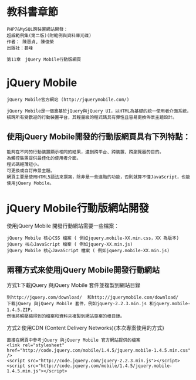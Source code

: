 # 教科書章節

```
PHP7&MySQL跨裝置網站開發：
超威範例集(第二版)(附範例與資料庫光碟)
作者： 陳惠貞, 陳俊榮  
出版社：碁峰  

第11章　jQuery Mobile行動版網頁
```
# jQuery Mobile
```
jQuery Mobile官方網站 (http://jquerymobile.com/) 

jQuery Mobile是一個奠基於jQuery與jQuery UI，以HTML為基礎的統一使用者介面系統，
橫跨所有受歡迎的行動裝置平台，其輕量級的程式碼具有彈性且容易更換佈景主題設計。
```
## 使用jQuery Mobile開發的行動版網頁具有下列特點：
```
能夠在不同的行動裝置顯示相同的結果，達到跨平台、跨裝置、跨瀏覽器的目的。
為觸控裝置提供最佳化的使用者介面。
程式碼輕薄短小。
可更換或自訂佈景主題。
網頁主要是使用HTML5語法來撰寫，除非是一些進階的功能，否則就算不懂JavaScript，也能使用jQuery Mobile。
```
# jQuery Mobile行動版網站開發

使用jQuery Mobile 開發行動網站需要一些檔案：
```
jQuery Mobile 核心CSS 檔案 ( 例如jquery.mobile-XX.min.css，XX 為版本)
jQuery 核心JavaScript 檔案 ( 例如jquery-XX.min.js)
jQuery Mobile 核心JavaScript 檔案 ( 例如jquery.mobile-XX.min.js)
```
## 兩種方式來使用jQuery Mobile開發行動網站

方式1:下載jQuery 與jQuery Mobile 套件並複製到網站目錄
```
到http://jquery.com/download/  和http://jquerymobile.com/download/ 
下載jQuery 與jQuery Mobile 套件，例如jquery-2.2.3.min.js 和jquery.mobile-1.4.5.ZIP，
然後將解壓縮得到的檔案和資料夾複製到網站專案的根目錄。
```

方式2:使用CDN (Content Delivery Networks){本次專案使用的方式}
```
直接在網頁中參考jQuery 與jQuery Mobile 官方網站提供的檔案
<link rel="stylesheet" href="http://code.jquery.com/mobile/1.4.5/jquery.mobile-1.4.5.min.css" />
<script src="http://code.jquery.com/jquery-2.2.3.min.js"></script>
<script src="http://code.jquery.com/mobile/1.4.5/jquery.mobile-1.4.5.min.js"></script>

```

